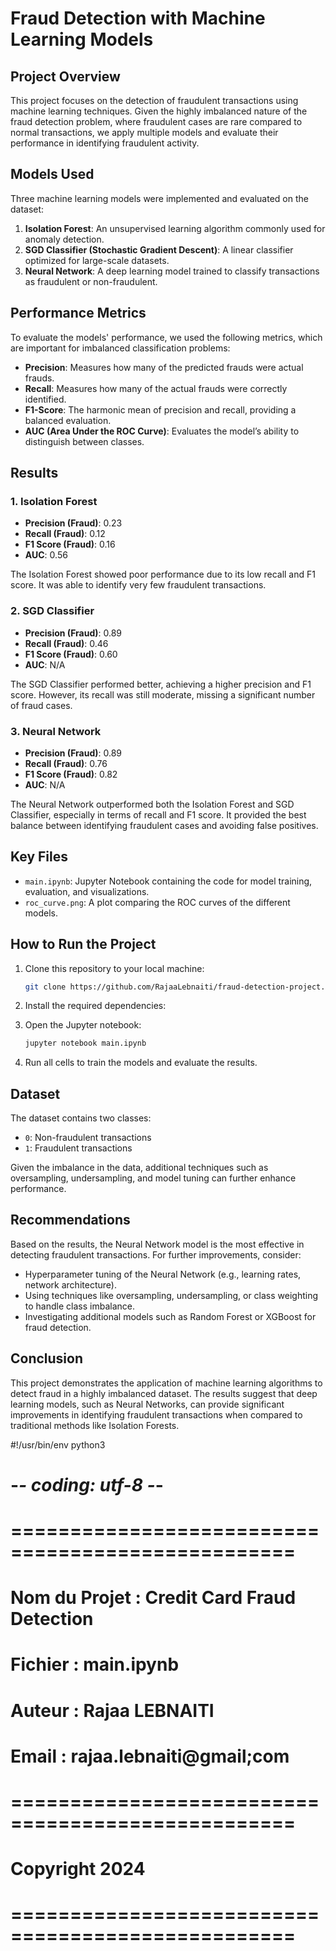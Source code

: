 # Fraud Detection with Machine Learning Models

## Project Overview
This project focuses on the detection of fraudulent transactions using machine learning techniques. Given the highly imbalanced nature of the fraud detection problem, where fraudulent cases are rare compared to normal transactions, we apply multiple models and evaluate their performance in identifying fraudulent activity.

## Models Used
Three machine learning models were implemented and evaluated on the dataset:
1. **Isolation Forest**: An unsupervised learning algorithm commonly used for anomaly detection.
2. **SGD Classifier (Stochastic Gradient Descent)**: A linear classifier optimized for large-scale datasets.
3. **Neural Network**: A deep learning model trained to classify transactions as fraudulent or non-fraudulent.

## Performance Metrics
To evaluate the models' performance, we used the following metrics, which are important for imbalanced classification problems:
- **Precision**: Measures how many of the predicted frauds were actual frauds.
- **Recall**: Measures how many of the actual frauds were correctly identified.
- **F1-Score**: The harmonic mean of precision and recall, providing a balanced evaluation.
- **AUC (Area Under the ROC Curve)**: Evaluates the model’s ability to distinguish between classes.

## Results
### 1. Isolation Forest
- **Precision (Fraud)**: 0.23
- **Recall (Fraud)**: 0.12
- **F1 Score (Fraud)**: 0.16
- **AUC**: 0.56

The Isolation Forest showed poor performance due to its low recall and F1 score. It was able to identify very few fraudulent transactions.

### 2. SGD Classifier
- **Precision (Fraud)**: 0.89
- **Recall (Fraud)**: 0.46
- **F1 Score (Fraud)**: 0.60
- **AUC**: N/A

The SGD Classifier performed better, achieving a higher precision and F1 score. However, its recall was still moderate, missing a significant number of fraud cases.

### 3. Neural Network
- **Precision (Fraud)**: 0.89
- **Recall (Fraud)**: 0.76
- **F1 Score (Fraud)**: 0.82
- **AUC**: N/A

The Neural Network outperformed both the Isolation Forest and SGD Classifier, especially in terms of recall and F1 score. It provided the best balance between identifying fraudulent cases and avoiding false positives.

## Key Files
- `main.ipynb`: Jupyter Notebook containing the code for model training, evaluation, and visualizations.
- `roc_curve.png`: A plot comparing the ROC curves of the different models.

## How to Run the Project
1. Clone this repository to your local machine:
    ```bash
    git clone https://github.com/RajaaLebnaiti/fraud-detection-project.git
    ```
2. Install the required dependencies:
   
3. Open the Jupyter notebook:
    ```bash
    jupyter notebook main.ipynb
    ```
4. Run all cells to train the models and evaluate the results.

## Dataset
The dataset contains two classes:
- `0`: Non-fraudulent transactions
- `1`: Fraudulent transactions

Given the imbalance in the data, additional techniques such as oversampling, undersampling, and model tuning can further enhance performance.

## Recommendations
Based on the results, the Neural Network model is the most effective in detecting fraudulent transactions. For further improvements, consider:
- Hyperparameter tuning of the Neural Network (e.g., learning rates, network architecture).
- Using techniques like oversampling, undersampling, or class weighting to handle class imbalance.
- Investigating additional models such as Random Forest or XGBoost for fraud detection.

## Conclusion
This project demonstrates the application of machine learning algorithms to detect fraud in a highly imbalanced dataset. The results suggest that deep learning models, such as Neural Networks, can provide significant improvements in identifying fraudulent transactions when compared to traditional methods like Isolation Forests.


#!/usr/bin/env python3
# -*- coding: utf-8 -*-

# ==================================================
# Nom du Projet : Credit Card Fraud Detection
# Fichier : main.ipynb
# Auteur : Rajaa LEBNAITI
# Email : rajaa.lebnaiti@gmail;com

# ==================================================

# Copyright 2024 
# ==================================================